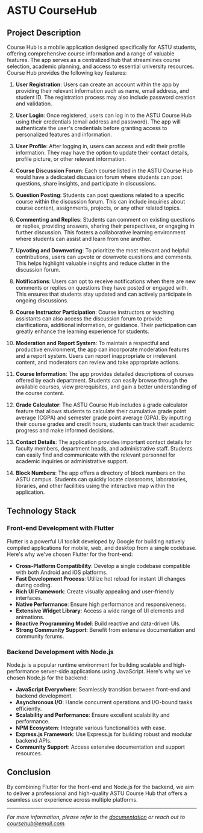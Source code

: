 # ASTU CourseHub

## Project Description

Course Hub is a mobile application designed specifically for ASTU students, offering comprehensive course information and a range of valuable features. The app serves as a centralized hub that streamlines course selection, academic planning, and access to essential university resources. Course Hub provides the following key features:

1. **User Registration**: Users can create an account within the app by providing their relevant information such as name, email address, and student ID. The registration process may also include password creation and validation.

2. **User Login**: Once registered, users can log in to the ASTU Course Hub using their credentials (email address and password). The app will authenticate the user's credentials before granting access to personalized features and information.

3. **User Profile**: After logging in, users can access and edit their profile information. They may have the option to update their contact details, profile picture, or other relevant information.

4. **Course Discussion Forum**: Each course listed in the ASTU Course Hub would have a dedicated discussion forum where students can post questions, share insights, and participate in discussions.

5. **Question Posting**: Students can post questions related to a specific course within the discussion forum. This can include inquiries about course content, assignments, projects, or any other related topics.

6. **Commenting and Replies**: Students can comment on existing questions or replies, providing answers, sharing their perspectives, or engaging in further discussion. This fosters a collaborative learning environment where students can assist and learn from one another.

7. **Upvoting and Downvoting**: To prioritize the most relevant and helpful contributions, users can upvote or downvote questions and comments. This helps highlight valuable insights and reduce clutter in the discussion forum.

8. **Notifications**: Users can opt to receive notifications when there are new comments or replies on questions they have posted or engaged with. This ensures that students stay updated and can actively participate in ongoing discussions.

9. **Course Instructor Participation**: Course instructors or teaching assistants can also access the discussion forum to provide clarifications, additional information, or guidance. Their participation can greatly enhance the learning experience for students.

10. **Moderation and Report System**: To maintain a respectful and productive environment, the app can incorporate moderation features and a report system. Users can report inappropriate or irrelevant content, and moderators can review and take appropriate actions.

11. **Course Information**: The app provides detailed descriptions of courses offered by each department. Students can easily browse through the available courses, view prerequisites, and gain a better understanding of the course content.

12. **Grade Calculator**: The ASTU Course Hub includes a grade calculator feature that allows students to calculate their cumulative grade point average (CGPA) and semester grade point average (GPA). By inputting their course grades and credit hours, students can track their academic progress and make informed decisions.

13. **Contact Details**: The application provides important contact details for faculty members, department heads, and administrative staff. Students can easily find and communicate with the relevant personnel for academic inquiries or administrative support.

14. **Block Numbers**: The app offers a directory of block numbers on the ASTU campus. Students can quickly locate classrooms, laboratories, libraries, and other facilities using the interactive map within the application.

## Technology Stack

### Front-end Development with Flutter

Flutter is a powerful UI toolkit developed by Google for building natively compiled applications for mobile, web, and desktop from a single codebase. Here's why we've chosen Flutter for the front-end:

- **Cross-Platform Compatibility**: Develop a single codebase compatible with both Android and iOS platforms.
- **Fast Development Process**: Utilize hot reload for instant UI changes during coding.
- **Rich UI Framework**: Create visually appealing and user-friendly interfaces.
- **Native Performance**: Ensure high performance and responsiveness.
- **Extensive Widget Library**: Access a wide range of UI elements and animations.
- **Reactive Programming Model**: Build reactive and data-driven UIs.
- **Strong Community Support**: Benefit from extensive documentation and community forums.

### Backend Development with Node.js

Node.js is a popular runtime environment for building scalable and high-performance server-side applications using JavaScript. Here's why we've chosen Node.js for the backend:

- **JavaScript Everywhere**: Seamlessly transition between front-end and backend development.
- **Asynchronous I/O**: Handle concurrent operations and I/O-bound tasks efficiently.
- **Scalability and Performance**: Ensure excellent scalability and performance.
- **NPM Ecosystem**: Integrate various functionalities with ease.
- **Express.js Framework**: Use Express.js for building robust and modular backend APIs.
- **Community Support**: Access extensive documentation and support resources.

## Conclusion

By combining Flutter for the front-end and Node.js for the backend, we aim to deliver a professional and high-quality ASTU Course Hub that offers a seamless user experience across multiple platforms.

---

_For more information, please refer to the [documentation](docs/) or reach out to [coursehub@email.com](mailto:tamiratkebede120@email.com)._ 
